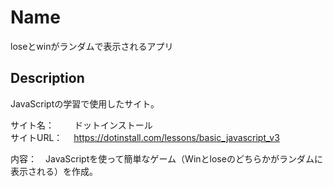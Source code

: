 Name
====
loseとwinがランダムで表示されるアプリ


## Description
JavaScriptの学習で使用したサイト。<br>

サイト名：　 　ドットインストール</br>
サイトURL： 　https://dotinstall.com/lessons/basic_javascript_v3</br>

内容：　JavaScriptを使って簡単なゲーム（Winとloseのどちらかがランダムに表示される）を作成。
